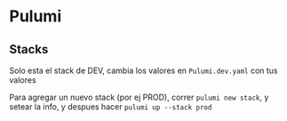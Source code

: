 # Pulumi

## Stacks
Solo esta el stack de DEV, cambia los valores en `Pulumi.dev.yaml` con tus valores

Para agregar un nuevo stack (por ej PROD), correr `pulumi new stack`, y setear la info, y despues hacer `pulumi up --stack prod`